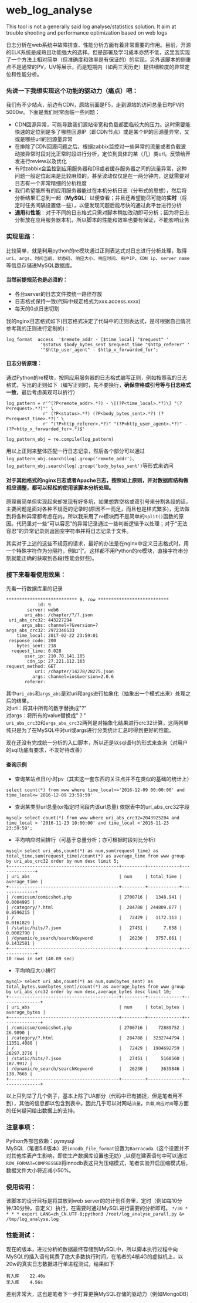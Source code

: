 # web_log_analyse
This tool is not a generally said log analyse/statistics solution. It aim at trouble shooting and performance optimization based on web logs


日志分析在web系统中故障排查、性能分析方面有着非常重要的作用。目前，开源的ELK系统是成熟且功能强大的选择。但是部署及学习成本亦然不低，这里我实现了一个方法上相对简单（但准确度和效率是有保证的）的实现。另外该脚本的侧重点不是通常的PV，UV等展示，而是短期内（如两三天历史）提供细粒度的异常定位和性能分析。

### 先说一下我想实现这个功能的驱动力（痛点）吧：
我们有不少站点，前边有CDN，原站前面是F5，走到源站的访问总量日均PV约5000w。下面是我们经常面临一些问题：

 - CDN回源异常，可能导致我们源站带宽和负载都面临较大的压力。这时需要能快速的定位到是多了哪些回源IP（即CDN节点）或是某个IP的回源量异常，又或是哪些url的回源量异常
 - 在排除了CDN回源问题之后，根据zabbix监控对一些异常的流量或者负载波动按异常时段对比正常时段进行分析，定位到具体的某（几）类url。反馈给开发进行review以及优化
 - 有时zabbix会监控到应用服务器和DB或者缓存服务器之间的流量异常，这种问题一般定位起来是比较麻烦的，甚至波动仅仅是在一两分钟内，这就需要对日志有一个非常精细的分析粒度
 - 我们希望能所有的应用服务器能过在本机分析日志（分布式的思想），然后将分析结果汇总到一起（**MySQL**）以便查看；并且还希望能尽可能的**实时**（将定时任务间隔设置低一些），以便发现问题后能尽快的通过此平台进行分析  
 -  **通用**和**性能**：对于不同的日志格式只需对脚本稍加改动即可分析；因为将日志分析放在应用服务器本机，所以脚本的性能和效率也要有保证，不能影响业务

 
### 实现思路：
比较简单，就是利用python的re模块通过正则表达式对日志进行分析处理，取得`uri`、`args`、`时间当前`、`状态码`、`响应大小`、`响应时间`、`用户IP`、`CDN ip`、`server name` 等信息存储进MySQL数据库。

#### 当然前提规范也是必须的：

 - 各台server的日志文件按统一路径存放
 - 日志格式保持一致(代码中规定格式为xxx.access.xxxx)
 - 每天的0点日志切割
 
我的nginx日志格式如下(日志格式决定了代码中的正则表达式，是可根据自己情况参考我的正则进行定制的)：
```
log_format  access  '$remote_addr - [$time_local] "$request" '
             '$status $body_bytes_sent $request_time "$http_referer" '
             '"$http_user_agent" - $http_x_forwarded_for';
```
#### 日志分析原理： 
通过Python的re模块，按照应用服务器的日志格式编写正则，例如按照我的日志格式，写出的正则如下（编写正则时，先不要换行，**确保空格或引号等与日志格式一致**，最后考虑美观可以折行）
```
log_pattern = r'^(?P<remote_addr>.*?) - \[(?P<time_local>.*?)\] "(?P<request>.*?)"' \
              r' (?P<status>.*?) (?P<body_bytes_sent>.*?) (?P<request_time>.*?)' \
              r' "(?P<http_referer>.*?)" "(?P<http_user_agent>.*?)" - (?P<http_x_forwarded_for>.*)$'
              
log_pattern_obj = re.compile(log_pattern)
```
用以上正则来整体匹配一行日志记录，然后各个部分可以通过`log_pattern_obj.search(log).group('remote_addr')`、`log_pattern_obj.search(log).group('body_bytes_sent')`等形式来访问  

#### 对于其他格式的nginx日志或者Apache日志，按照如上原则，并对数据库结构做相应调整，都可以轻松的使用该脚本分析处理。

原理虽简单但实现起来却发现有好多坑，如果想靠空格或双引号来分割各段的话，主要问题是面对各种不规范的记录时(原因不一而足，而且也是样式繁多)，无法做到将各种异常都考虑在内，所以我采用了`re`模块而不是简单的`split()`函数的原因。代码里对一些“可以容忍”的异常记录通过一些判断逻辑予以处理；对于“无法容忍”的异常记录则返回空字符串并将日志记录于文件。

其实对于上述的这些不规范的请求，最好的办法是在nginx中定义日志格式时，用一个特殊字符作为分隔符，例如“|”。这样都不用Python的re模块，直接字符串分割就能正确的获取到各段(性能会好些)。

### 接下来看看使用效果：
先看一行数据库里的记录
```
*************************** 9. row ***************************
            id: 9
        server: web6
       uri_abs: /chapter/?/?.json
 uri_abs_crc32: 443227294
      args_abs: channel=?&version=?
args_abs_crc32: 2972340533
    time_local: 2017-02-22 23:59:01
 response_code: 200
    bytes_sent: 218
  request_time: 0.028
       user_ip: 210.78.141.185
        cdn_ip: 27.221.112.163
request_method: GET
           uri: /chapter/14278/28275.json
          args: channel=ios&version=2.0.6
       referer:
```
其中`uri_abs`和`args_abs`是对uri和args进行抽象化（抽象出一个模式出来）处理之后的结果。  
 对uri：将其中所有的数字替换成"?"  
 对args：将所有的value替换成"？"  
`uri_abs_crc32`和`args_abs_crc32`两列是对抽象化结果进行crc32计算，这两列单纯只是为了在MySQL中对uri或args进行分类统计汇总时得到更好的性能。
  
现在还没有完成统一分析的入口脚本，所以还是以sql语句的形式来查询（对用户的sql功底有要求，不友好待改善）

#### 查询示例

 - 查询某站点日/小时pv（其实这一套东西的关注点并不在类似的基础的统计上）
```
select count(*) from www where time_local>='2016-12-09 00:00:00' and time_local<='2016-12-09 23:59:59'
```
 - 查询某类型url总量(or指定时间段内该url总量)
依据表中的url_abs_crc32字段
```
mysql> select count(*) from www where uri_abs_crc32=2043925204 and time_local > '2016-11-23 10:00:00' and time_local <'2016-11-23 23:59:59';
```
 - 平均响应时间排行（可基于总量分析；亦可根据时段对比分析）
```
mysql> select uri_abs,count(*) as num,sum(request_time) as total_time,sum(request_time)/count(*) as average_time from www group by uri_abs_crc32 order by num desc limit 5;
+------------------------------------------+---------+------------+--------------+
| uri_abs                                  | num     | total_time | average_time |
+------------------------------------------+---------+------------+--------------+
| /comicsum/comicshot.php                  | 2700716 |   1348.941 |    0.0004995 |
| /category/?.html                         |  284788 | 244809.877 |    0.8596215 |
| /                                        |   72429 |   1172.113 |    0.0161829 |
| /static/hits/?.json                      |   27451 |      7.658 |    0.0002790 |
| /dynamic/o_search/searchKeyword          |   26230 |   3757.661 |    0.1432581 |
+------------------------------------------+---------+------------+--------------+
10 rows in set (40.09 sec)
```
- 平均响应大小排行
```
mysql> select uri_abs,count(*) as num,sum(bytes_sent) as total_bytes,sum(bytes_sent)/count(*) as average_bytes from www group by uri_abs_crc32 order by num desc,average_bytes desc limit 10;    
+------------------------------------------+---------+-------------+---------------+
| uri_abs                                  | num     | total_bytes | average_bytes |
+------------------------------------------+---------+-------------+---------------+
| /comicsum/comicshot.php                  | 2700716 |    72889752 |       26.9890 |
| /category/?.html                         |  284788 |  3232744794 |    11351.4080 |
| /                                        |   72429 |  1904692759 |    26297.3776 |
| /static/hits/?.json                      |   27451 |     5160560 |      187.9917 |
| /dynamic/o_search/searchKeyword          |   26230 |     3639846 |      138.7665 |
+------------------------------------------+---------+-------------+---------------+
```
以上只列举了几个例子，基本上除了UA部分（代码中已有捕捉，但是笔者用不到），其他的信息都以包含到表中。因此几乎可以对网站`流量`，`负载`,`响应时间`等方面的任何疑问给出数据上的支持。

### 注意事项：
Python外部包依赖：pymysql  
MySQL（笔者5.6版本）将`innodb_file_format`设置为`Barracuda`（这个设置并不对其他库表产生影响，即使生产数据库设置也无妨）,以便在建表语句中可以通过`ROW_FORMAT=COMPRESSED`将innodb表这只为压缩模式，笔者实验开启压缩模式后，数据文件大小将近减小50%。

### 使用说明：
该脚本的设计目标是将其放到web server的的计划任务里，定时（例如每10分钟/30分钟，自定义）执行，在需要时通过MySQL进行需要的分析即可。
`*/30 * * * * export LANG=zh_CN.UTF-8;python3 /root/log_analyse_parall.py &> /tmp/log_analyse.log`

### 性能测试：
现在的版本，进过分析的数据最终存储到MySQL中，所以脚本执行过程中向MySQL的插入语句耗费了绝大多数执行时间，在笔者的4核4G的虚拟机上，以20w的真实日志数据进行单进程测试，结果如下
```
有入库    22.40s
无入库    4.56s
```
差别非常大，这也是笔者下一步打算更换MySQL存储的驱动力（例如MongoDB）
